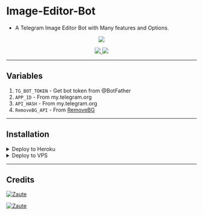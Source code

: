 # Image-Editor-Bot
- A Telegram Image Editor Bot with Many features and Options.

<p align="center">
  <a href="https://www.python.org">
    <img src="http://ForTheBadge.com/images/badges/made-with-python.svg">

  </a>
</p>
<p align="center">
  <a href="https://github.com/ZauteKm/Image-Editor-Bot/stargazers">
    <img src="https://img.shields.io/github/stars/ZauteKm/Image-Editor-Bot?style=social">

  </a>
  
  <a href="https://github.com/ZauteKm/Image-Editor-Bot/fork">
    <img src="https://img.shields.io/github/forks/ZauteKm/Image-Editor-Bot?label=Fork&style=social">

  </a>  
</p>

---

## Variables

1. `TG_BOT_TOKEN`  - Get bot token from @BotFather
2. `APP_ID`        - From my.telegram.org
3. `API_HASH`      - From my.telegram.org
4. `RemoveBG_API`  - From [RemoveBG](https://www.remove.bg/b/background-removal-api)

---

## Installation

<details><summary>Deploy to Heroku</summary>
<p>
<br>
<a href="https://heroku.com/deploy?template=https://github.com/ZauteKm/Image-Editor-Bot/tree/master">
  <img src="https://www.herokucdn.com/deploy/button.svg" alt="Deploy">
</a>
</p>
</details>

<details><summary>Deploy to VPS</summary>
<p>
<pre>
```sh
git clone https://github.com/ZauteKm/Image-Editor-Bot
cd Image-Editor-Bot
pip3 install -r requirements.txt
# <Create config.py appropriately>
python3 bot.py
```

</pre>
</p>
</details>

---

## Credits

[![Zaute](https://img.shields.io/badge/Stack_Overflow-FE7A16?style=for-the-badge&logo=stack-overflow&logoColor=white)](https://stackoverflow.com/)

[![Zaute](https://img.shields.io/badge/Pyrogram%20-%23F37626.svg?&style=for-the-badge&logo=telegram&logoColor=white)](https://github.com/pyrogram/pyrogram)
